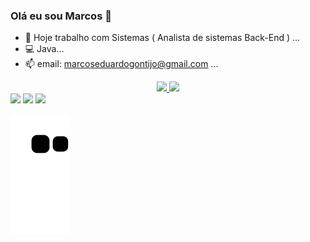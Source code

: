 ### Olá eu sou Marcos  👋
- 🔭 Hoje trabalho com Sistemas ( Analista de sistemas Back-End ) ...
- 💻 Java...
- 📫 email: marcoseduardogontijo@gmail.com ...


<div align="center">
  <a href="https://github.com/marcosgontijo">
  <img height="180em" src="https://github-readme-stats.vercel.app/api?username=marcosgontijo&show_icons=true&theme=dark&include_all_commits=true&count_private=true"/>
  <img height="180em" src="https://github-readme-stats.vercel.app/api/top-langs/?username=marcosgontijo&layout=compact&langs_count=7&theme=dark"/>
</div>
  
  <div> 
  <a href="https://instagram.com/ninoeduardop" target="_blank"><img src="https://img.shields.io/badge/-Instagram-%23E4405F?style=for-the-badge&logo=instagram&logoColor=white" target="_blank"></a>
  <a href = "mailto:marcoseduardogontijo@gmail.com"><img src="https://img.shields.io/badge/-Gmail-%23333?style=for-the-badge&logo=gmail&logoColor=white" target="_blank"></a>
  <a href="https://www.linkedin.com/in/marcos-eduardo-46a451148/" target="_blank"><img src="https://img.shields.io/badge/-LinkedIn-%230077B5?style=for-the-badge&logo=linkedin&logoColor=white" target="_blank"></a> 
    
</div>

  ![Snake animation](https://github.com/marcosgontijo/marcosgontijo/blob/output/github-contribution-grid-snake.svg)

